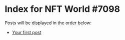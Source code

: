 # Index for NFT World #7098
Posts will be displayed in the order below:

- [Your first post](./001-first.md)

